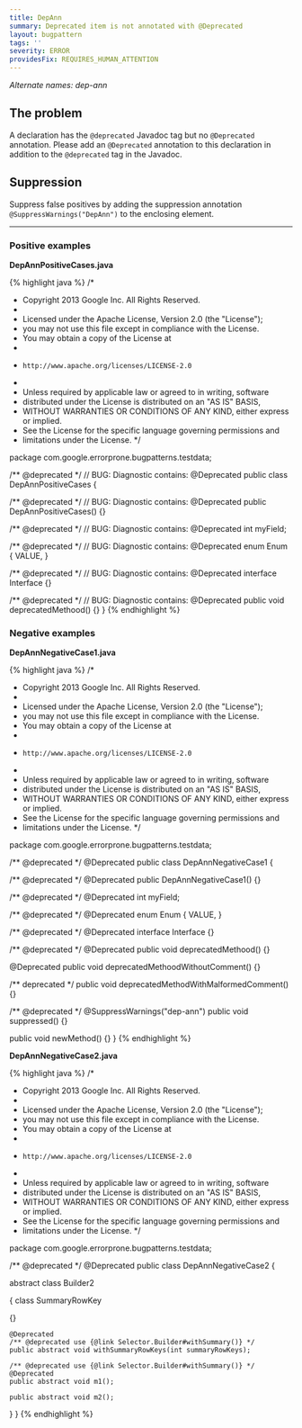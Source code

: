 ```yaml
---
title: DepAnn
summary: Deprecated item is not annotated with @Deprecated
layout: bugpattern
tags: ''
severity: ERROR
providesFix: REQUIRES_HUMAN_ATTENTION
---
```


<!--
*** AUTO-GENERATED, DO NOT MODIFY ***
To make changes, edit the @BugPattern annotation or the explanation in docs/bugpattern.
-->

_Alternate names: dep-ann_

## The problem
A declaration has the `@deprecated` Javadoc tag but no `@Deprecated` annotation. Please add an `@Deprecated` annotation to this declaration in addition to the `@deprecated` tag in the Javadoc.

## Suppression
Suppress false positives by adding the suppression annotation `@SuppressWarnings("DepAnn")` to the enclosing element.

----------

### Positive examples
__DepAnnPositiveCases.java__

{% highlight java %}
/*
 * Copyright 2013 Google Inc. All Rights Reserved.
 *
 * Licensed under the Apache License, Version 2.0 (the "License");
 * you may not use this file except in compliance with the License.
 * You may obtain a copy of the License at
 *
 *     http://www.apache.org/licenses/LICENSE-2.0
 *
 * Unless required by applicable law or agreed to in writing, software
 * distributed under the License is distributed on an "AS IS" BASIS,
 * WITHOUT WARRANTIES OR CONDITIONS OF ANY KIND, either express or implied.
 * See the License for the specific language governing permissions and
 * limitations under the License.
 */

package com.google.errorprone.bugpatterns.testdata;

/** @deprecated */
// BUG: Diagnostic contains: @Deprecated
public class DepAnnPositiveCases {

  /** @deprecated */
  // BUG: Diagnostic contains: @Deprecated
  public DepAnnPositiveCases() {}

  /** @deprecated */
  // BUG: Diagnostic contains: @Deprecated
  int myField;

  /** @deprecated */
  // BUG: Diagnostic contains: @Deprecated
  enum Enum {
    VALUE,
  }

  /** @deprecated */
  // BUG: Diagnostic contains: @Deprecated
  interface Interface {}

  /** @deprecated */
  // BUG: Diagnostic contains: @Deprecated
  public void deprecatedMethood() {}
}
{% endhighlight %}

### Negative examples
__DepAnnNegativeCase1.java__

{% highlight java %}
/*
 * Copyright 2013 Google Inc. All Rights Reserved.
 *
 * Licensed under the Apache License, Version 2.0 (the "License");
 * you may not use this file except in compliance with the License.
 * You may obtain a copy of the License at
 *
 *     http://www.apache.org/licenses/LICENSE-2.0
 *
 * Unless required by applicable law or agreed to in writing, software
 * distributed under the License is distributed on an "AS IS" BASIS,
 * WITHOUT WARRANTIES OR CONDITIONS OF ANY KIND, either express or implied.
 * See the License for the specific language governing permissions and
 * limitations under the License.
 */

package com.google.errorprone.bugpatterns.testdata;

/** @deprecated */
@Deprecated
public class DepAnnNegativeCase1 {

  /** @deprecated */
  @Deprecated
  public DepAnnNegativeCase1() {}

  /** @deprecated */
  @Deprecated int myField;

  /** @deprecated */
  @Deprecated
  enum Enum {
    VALUE,
  }

  /** @deprecated */
  @Deprecated
  interface Interface {}

  /** @deprecated */
  @Deprecated
  public void deprecatedMethood() {}

  @Deprecated
  public void deprecatedMethoodWithoutComment() {}

  /** deprecated */
  public void deprecatedMethodWithMalformedComment() {}

  /** @deprecated */
  @SuppressWarnings("dep-ann")
  public void suppressed() {}

  public void newMethod() {}
}
{% endhighlight %}

__DepAnnNegativeCase2.java__

{% highlight java %}
/*
 * Copyright 2013 Google Inc. All Rights Reserved.
 *
 * Licensed under the Apache License, Version 2.0 (the "License");
 * you may not use this file except in compliance with the License.
 * You may obtain a copy of the License at
 *
 *     http://www.apache.org/licenses/LICENSE-2.0
 *
 * Unless required by applicable law or agreed to in writing, software
 * distributed under the License is distributed on an "AS IS" BASIS,
 * WITHOUT WARRANTIES OR CONDITIONS OF ANY KIND, either express or implied.
 * See the License for the specific language governing permissions and
 * limitations under the License.
 */

package com.google.errorprone.bugpatterns.testdata;

/** @deprecated */
@Deprecated
public class DepAnnNegativeCase2 {

  abstract class Builder2<P> {
    class SummaryRowKey<P> {}

    @Deprecated
    /** @deprecated use {@link Selector.Builder#withSummary()} */
    public abstract void withSummaryRowKeys(int summaryRowKeys);

    /** @deprecated use {@link Selector.Builder#withSummary()} */
    @Deprecated
    public abstract void m1();

    public abstract void m2();
  }
}
{% endhighlight %}

